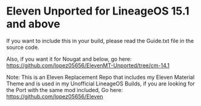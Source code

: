 # Eleven Unported for LineageOS 15.1 and above
If you want to include this in your build, please read the Guide.txt file in the source code.

Also, if you want it for Nougat and below, go here: https://github.com/lopez05656/ElevenMT-Unported/tree/cm-14.1

Note: This is an Eleven Replacement Repo that includes my Eleven Material Theme and is used in my Unofficial LineageOS Builds, if you are looking for the Port with the same mod included, Go here: https://github.com/lopez05656/Eleven
